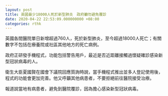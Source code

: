 ```yaml
---
layout: post
title: 英國最少18000人死於新型肺炎　政府籲勿避免覆診
date: 2020-04-22 22:53:09.000000000 +08:00
categories: rthk
---
```


英國各間醫院單日新增超過760人，死於新型肺炎，至今超過18000人死亡；有關數字不包括在療養院或社區其他地方的死亡病例。

政府正研發手機程式，功能包括警告用戶，最近是否近距離接觸過懷疑確診感染新型冠狀病毒的人。

衛生大臣夏國賢在國會下議院回應質詢時說，當手機程式推出並多人登記使用後，程式的功能會更加完善。他又呼籲其他病患者，不要拒絕前往醫院接受治療。

報道說當地有病患者，避免到醫院覆診，因為擔心感染新型冠狀病毒。
